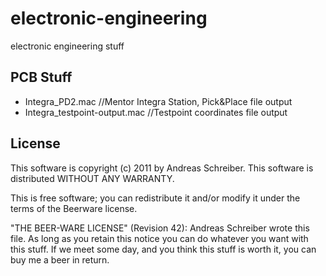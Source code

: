 # electronic-engineering
electronic engineering stuff

PCB Stuff
---------
- Integra_PD2.mac              //Mentor Integra Station, Pick&Place file output
- Integra_testpoint-output.mac //Testpoint coordinates file output

License
-------
This software is copyright (c) 2011 by Andreas Schreiber.
This software is distributed WITHOUT ANY WARRANTY.
 
This is free software; you can redistribute it and/or modify it under
the terms of the Beerware license.
 
"THE BEER-WARE LICENSE" (Revision 42):
Andreas Schreiber wrote this file. As long as you retain this notice you
can do whatever you want with this stuff. If we meet some day, and you think
this stuff is worth it, you can buy me a beer in return.
